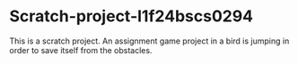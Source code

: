 # Scratch-project-l1f24bscs0294
This is a scratch project. An assignment game project in a bird is jumping in order to save itself from the obstacles.
